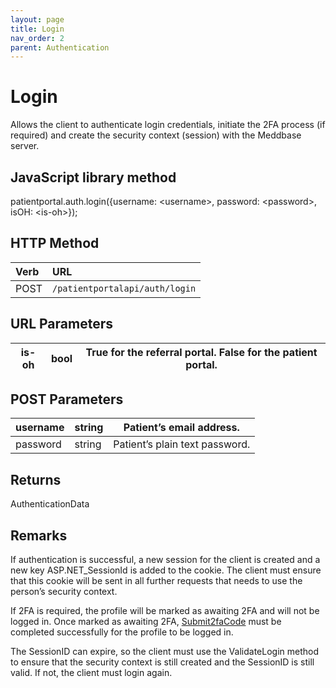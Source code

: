 ```yaml
---
layout: page
title: Login
nav_order: 2
parent: Authentication
---
```


# Login

Allows the client to authenticate login credentials, initiate the 2FA process (if required) and create the security context (session) with the Meddbase server.

## JavaScript library method

patientportal.auth.login({username: &lt;username&gt;, password: &lt;password&gt;, isOH: &lt;is-oh&gt;});

## HTTP Method

| Verb | URL                                               |
|:-----|:--------------------------------------------------|
| POST | `/patientportalapi/auth/login` |

## URL Parameters

| is-oh | bool | True for the referral portal. False for the patient portal. |
| --- | --- | --- |

## POST Parameters

| username | string | Patient’s email address. |
| --- | --- | --- |
| password | string | Patient’s plain text password. |

## Returns

AuthenticationData

## Remarks

If authentication is successful, a new session for the client is created and a new key ASP.NET_SessionId is added to the cookie. The client must ensure that this cookie will be sent in all further requests that needs to use the person’s security context.

If 2FA is required, the profile will be marked as awaiting 2FA and will not be logged in. Once marked as awaiting 2FA, [Submit2faCode](#_Submit2faCode) must be completed successfully for the profile to be logged in.

The SessionID can expire, so the client must use the ValidateLogin method to ensure that the security context is still created and the SessionID is still valid. If not, the client must login again.

